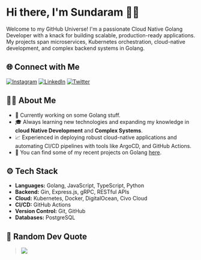 
# Hi there, I'm Sundaram  🙋‍♂️

Welcome to my GitHub Universe! I'm a passionate Cloud Native Golang Developer with a knack for building scalable, production-ready applications. My projects span microservices, Kubernetes orchestration, cloud-native development, and complex backend systems in Golang.



## 🌐 Connect with Me
[![Instagram](https://img.shields.io/badge/Instagram-%23E4405F.svg?logo=Instagram&logoColor=white)](https://instagram.com/im_sundaram) 
[![LinkedIn](https://img.shields.io/badge/LinkedIn-%230077B5.svg?logo=linkedin&logoColor=white)](https://linkedin.com/in/sundaramjha) 
[![Twitter](https://img.shields.io/badge/Twitter-%231DA1F2.svg?logo=Twitter&logoColor=white)](https://x.com/jhsundaram)



## 🧑‍💻 About Me

- 💼 Currently working on some Golang stuff.
- 🎓 Always learning new technologies and expanding my knowledge in **cloud Native Development** and **Complex Systems**.
- 📈 Experienced in deploying robust cloud-native applications and automating CI/CD pipelines with tools like ArgoCD, and GitHub Actions.
- 🔭 You can find some of my recent projects on Golang [here](https://github.com/sundaram2021/go-projects).



## ⚙️ Tech Stack
- **Languages:** Golang, JavaScript, TypeScript, Python
- **Backend:** Gin, Express.js, gRPC, RESTful APIs
- **Cloud:** Kubernetes, Docker, DigitalOcean, Civo Cloud
- **CI/CD:** GitHub Actions
- **Version Control:** Git, GitHub
- **Databases:** PostgreSQL



## 📜 Random Dev Quote
> ![](https://quotes-github-readme.vercel.app/api?type=horizontal&theme=radical)
